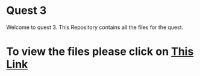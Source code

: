# Quest 3
 Welcome to quest 3. This Repository contains all the files for the quest.<br>
# To view the files please click on [This Link](https://learn.zone01kisumu.ke/git/egathang/rules)